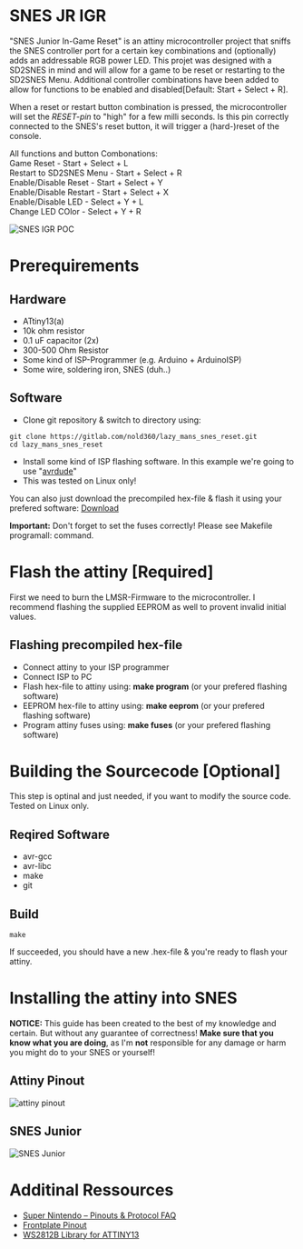 # SNES JR IGR

"SNES Junior In-Game Reset" is an attiny microcontroller project that sniffs the SNES controller port for a certain key combinations and (optionally) adds an addressable RGB power LED. This projet was designed with a SD2SNES in mind and will allow for a game to be reset or restarting to the SD2SNES Menu. Additional controller combinations have been added to allow for functions to be enabled and disabled[Default: Start + Select + R].

When a reset or restart button combination is pressed, the microcontroller will set the *RESET-pin* to "high" for a few milli seconds. Is this pin correctly connected to the SNES's reset button, it will trigger a (hard-)reset of the console.

All functions and button Combonations:  
Game Reset 				- Start + Select + L  
Restart to SD2SNES Menu - Start + Select + R  
Enable/Disable Reset	- Start + Select + Y  
Enable/Disable Restart	- Start + Select + X  
Enable/Disable LED		- Select + Y + L  
Change LED COlor		- Select + Y + R  


![SNES IGR POC](https://raw.githubusercontent.com/Viper33802/SNES_JR_IGR/master/doc/SNES_JR_IGR_proto.gif)

# Prerequirements
## Hardware
 - ATtiny13(a)
 - 10k ohm resistor
 - 0.1 uF capacitor (2x)
 - 300-500 Ohm Resistor
 - Some kind of ISP-Programmer (e.g. Arduino + ArduinoISP)
 - Some wire, soldering iron, SNES (duh..)

## Software
 - Clone git repository & switch to directory using: 
```
git clone https://gitlab.com/nold360/lazy_mans_snes_reset.git
cd lazy_mans_snes_reset
```

 - Install some kind of ISP flashing software. In this example we're going to use "[avrdude](https://www.nongnu.org/avrdude/)"
 - This was tested on Linux only!

You can also just download the precompiled hex-file & flash it using your prefered software: [Download](https://raw.githubusercontent.com/Viper33802/SNES_JR_IGR/master/SNES_IGR_LED.hex)

**Important:** Don't forget to set the fuses correctly! Please see Makefile programall: command.


# Flash the attiny [Required]
First we need to burn the LMSR-Firmware to the microcontroller. I recommend flashing the supplied EEPROM as well to provent invalid initial values.

## Flashing precompiled hex-file
 - Connect attiny to your ISP programmer
 - Connect ISP to PC
 - Flash hex-file to attiny using: **make program** (or your prefered flashing software)
 - EEPROM hex-file to attiny using: **make eeprom** (or your prefered flashing software)
 - Program attiny fuses using: **make fuses** (or your prefered flashing software)




# Building the Sourcecode [Optional]
This step is optinal and just needed, if you want to modify the source code. Tested on Linux only.

## Reqired Software
 - avr-gcc 
 - avr-libc
 - make
 - git

## Build
```
make
```

If succeeded, you should have a new .hex-file & you're ready to flash your attiny.



# Installing the attiny into SNES
**NOTICE:** This guide has been created to the best of my knowledge and certain. But without any guarantee of correctness! **Make sure that you know what you are doing**, as I'm **not** responsible for any damage or harm you might do to your SNES or yourself!

## Attiny Pinout
![attiny pinout](https://raw.githubusercontent.com/Viper33802/SNES_JR_IGR/master/doc/SNES_Reset_attiny.jpg)

## SNES Junior
![SNES Junior](https://raw.githubusercontent.com/Viper33802/SNES_JR_IGR/master/doc/LMSR_in_SNES_Junior.jpg)

# Additinal Ressources
 - [Super Nintendo – Pinouts & Protocol FAQ](https://gamefaqs.gamespot.com/snes/916396-super-nintendo/faqs/5395)
 - [Frontplate Pinout](https://i.imgur.com/3deHaFa.png)
 - [WS2812B Library for ATTINY13](https://github.com/dsprenkels/ws2812b_attiny13)
